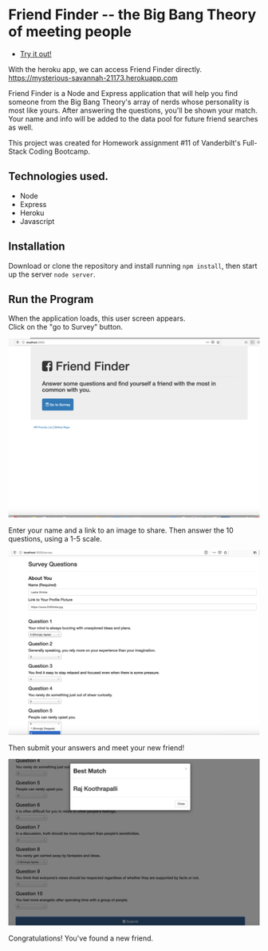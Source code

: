 # Friend Finder -- the Big Bang Theory of meeting people

- [Try it out!](https://mysterious-savannah-21173.herokuapp.com/)

With the heroku app, we can access Friend Finder directly.  https://mysterious-savannah-21173.herokuapp.com


Friend Finder is a Node and Express application that will help you find someone from the Big Bang Theory's array of nerds whose personality is most like yours.  After answering the questions, you'll be shown your match. Your name and info will be added to the data pool for future friend searches as well.

This project was created for Homework assignment #11 of Vanderbilt's Full-Stack Coding Bootcamp.

## Technologies used.

- Node
- Express
- Heroku
- Javascript

## Installation

Download or clone the repository and install running `npm install`, then start up the server `node server`.


## Run the Program

When the application loads, this user screen appears.   
Click on the "go to Survey" button.

![image](https://github.com/CarolHGray/FriendFinder/blob/master/Screenshot%202020-01-21%20at%2023.39.03.png)


Enter your name and a link to an image to share.  Then answer the 10 questions, using a 1-5 scale.

![image](https://github.com/CarolHGray/FriendFinder/blob/master/Screenshot%202020-01-21%20at%2023.41.18.png)


Then submit your answers and meet your new friend!

![image](https://github.com/CarolHGray/FriendFinder/blob/master/Screenshot%202020-01-21%20at%2023.42.44.png)


Congratulations!  You've found a new friend.
